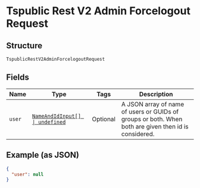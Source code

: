 
# Tspublic Rest V2 Admin Forcelogout Request

## Structure

`TspublicRestV2AdminForcelogoutRequest`

## Fields

| Name | Type | Tags | Description |
|  --- | --- | --- | --- |
| `user` | [`NameAndIdInput[] \| undefined`](../../doc/models/name-and-id-input.md) | Optional | A JSON array of name of users or GUIDs of groups or both. When both are given then id is considered. |

## Example (as JSON)

```json
{
  "user": null
}
```

